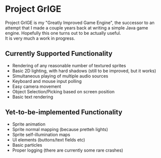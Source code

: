 Project GrIGE
=============
Project GrIGE is my "Greatly Improved Game Engine", the successor to an attempt that I made a couple years back at writing a simple Java game engine.
Hopefully this one turns out to be actually useful.  
It is very much a work in progress.

Currently Supported Functionality
---------------------------------
* Rendering of any reasonable number of textured sprites
* Basic 2D lighting, with hard shadows (still to be improved, but it works)
* Simultaneous playing of multiple audio sources
* Keyboard and mouse input polling
* Easy camera movement
* Object Selection/Picking based on screen position
* Basic text rendering

Yet-to-be-implemented Functionality
-----------------------------------
* Sprite animation
* Sprite normal mapping (because pretteh lights)
* Sprite self-illumination maps
* UI elements (buttons/text fields etc)
* Basic particles
* Proper logging (there are currently some rare crashes)